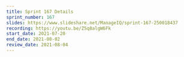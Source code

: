 ```yaml
---
title: Sprint 167 Details
sprint_number: 167
slides: https://www.slideshare.net/ManageIQ/sprint-167-250018437
recording: https://youtu.be/Z5q8algW6Fk
start_date: 2021-07-20
end_date: 2021-08-02
review_date: 2021-08-04
---
```

